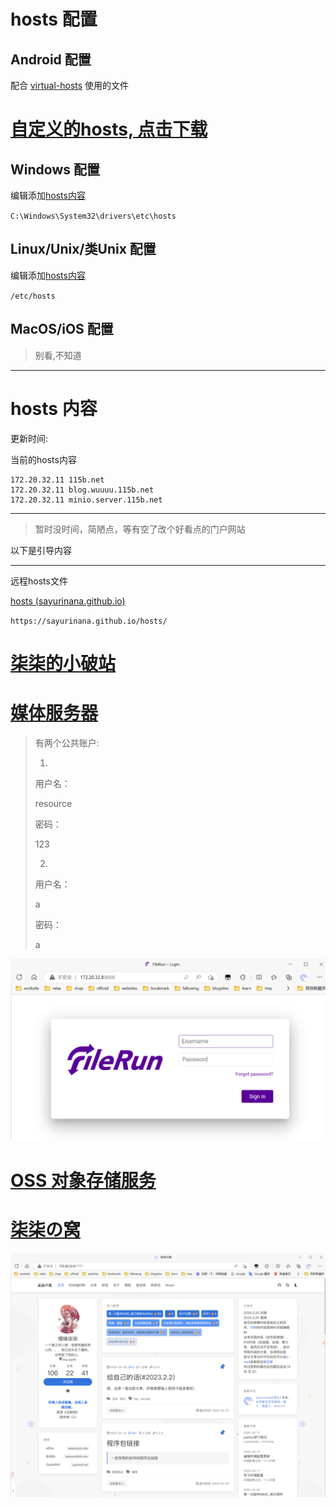 # hosts 配置 

## Android 配置

配合 [virtual-hosts](https://github.com/x-falcon/Virtual-Hosts) 使用的文件

# [自定义的hosts, 点击下载](./hosts)

## Windows 配置

编辑添加[hosts内容](#hosts-内容)

`C:\Windows\System32\drivers\etc\hosts`

## Linux/Unix/类Unix 配置

编辑添加[hosts内容](#hosts-内容)

`/etc/hosts`

## MacOS/iOS 配置

> 别看,不知道

---

# hosts 内容

更新时间: 

当前的hosts内容

```
172.20.32.11 115b.net
172.20.32.11 blog.wuuuu.115b.net
172.20.32.11 minio.server.115b.net
```

---

>  暂时没时间，简陋点，等有空了改个好看点的门户网站

以下是引导内容

---

远程hosts文件

[hosts (sayurinana.github.io)](https://sayurinana.github.io/hosts/)

`https://sayurinana.github.io/hosts/`

# <a href="http://blog.wuuuu.115b.net:2233" target="_blank">柒柒的小破站</a>


# <a href="http://115b.net:8008/" target="_blank">媒体服务器</a>

> 有两个公共账户:
>
> 1. 
>
>    用户名：
>
>    resource
>
>    密码：
>
>    123
>
> 2. 
>
>    用户名：
>
>    a
>
>    密码：
>
>    a

![image-20230315142000757](./assets/image-20230315142000757.png)

# <a href="http://115b.net:9001" target="_blank">OSS 对象存储服务</a>

# <a href="http://115b.net:7777/" target="_blank">柒柒の窝</a>

![image-20230315142023956](./assets/image-20230315142023956.png)
